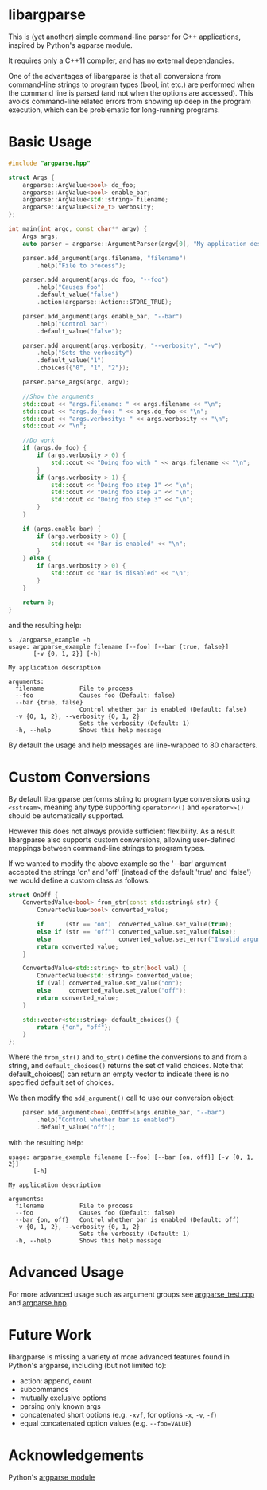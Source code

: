libargparse
===========
This is (yet another) simple command-line parser for C++ applications, inspired by Python's agparse module.

It requires only a C++11 compiler, and has no external dependancies.

One of the advantages of libargparse is that all conversions from command-line strings to program types (bool, int etc.) are performed when the command line is parsed (and not when the options are accessed).
This avoids command-line related errors from showing up deep in the program execution, which can be problematic for long-running programs.

Basic Usage
===========

```cpp
#include "argparse.hpp"

struct Args {
    argparse::ArgValue<bool> do_foo;
    argparse::ArgValue<bool> enable_bar;
    argparse::ArgValue<std::string> filename;
    argparse::ArgValue<size_t> verbosity;
};

int main(int argc, const char** argv) {
    Args args;
    auto parser = argparse::ArgumentParser(argv[0], "My application description");

    parser.add_argument(args.filename, "filename")
        .help("File to process");

    parser.add_argument(args.do_foo, "--foo")
        .help("Causes foo")
        .default_value("false")
        .action(argparse::Action::STORE_TRUE);

    parser.add_argument(args.enable_bar, "--bar")
        .help("Control bar")
        .default_value("false");

    parser.add_argument(args.verbosity, "--verbosity", "-v")
        .help("Sets the verbosity")
        .default_value("1")
        .choices({"0", "1", "2"});

    parser.parse_args(argc, argv);

    //Show the arguments
    std::cout << "args.filename: " << args.filename << "\n";
    std::cout << "args.do_foo: " << args.do_foo << "\n";
    std::cout << "args.verbosity: " << args.verbosity << "\n";
    std::cout << "\n";

    //Do work
    if (args.do_foo) {
        if (args.verbosity > 0) {
            std::cout << "Doing foo with " << args.filename << "\n";
        }
        if (args.verbosity > 1) {
            std::cout << "Doing foo step 1" << "\n";
            std::cout << "Doing foo step 2" << "\n";
            std::cout << "Doing foo step 3" << "\n";
        }
    }

    if (args.enable_bar) {
        if (args.verbosity > 0) {
            std::cout << "Bar is enabled" << "\n";
        }
    } else {
        if (args.verbosity > 0) {
            std::cout << "Bar is disabled" << "\n";
        }
    }

    return 0;
}
```

and the resulting help:

```
$ ./argparse_example -h
usage: argparse_example filename [--foo] [--bar {true, false}] 
       [-v {0, 1, 2}] [-h]

My application description

arguments:
  filename          File to process
  --foo             Causes foo (Default: false)
  --bar {true, false}
                    Control whether bar is enabled (Default: false)
  -v {0, 1, 2}, --verbosity {0, 1, 2}
                    Sets the verbosity (Default: 1)
  -h, --help        Shows this help message
```
By default the usage and help messages are line-wrapped to 80 characters.

Custom Conversions
==================
By default libargparse performs string to program type conversions using ``<sstream>``, meaning any type supporting ``operator<<()`` and ``operator>>()`` should be automatically supported.

However this does not always provide sufficient flexibility.
As a result libargparse also supports custom conversions, allowing user-defined mappings between command-line strings to program types.

If we wanted to modify the above example so the '--bar' argument accepted the strings 'on' and 'off' (instead of the default 'true' and 'false') we would define a custom class as follows:
```cpp
struct OnOff {
    ConvertedValue<bool> from_str(const std::string& str) {
        ConvertedValue<bool> converted_value;

        if      (str == "on")  converted_value.set_value(true);
        else if (str == "off") converted_value.set_value(false);
        else                   converted_value.set_error("Invalid argument value");
        return converted_value;
    }

    ConvertedValue<std::string> to_str(bool val) {
        ConvertedValue<std::string> converted_value;
        if (val) converted_value.set_value("on");
        else     converted_value.set_value("off");
        return converted_value;
    }

    std::vector<std::string> default_choices() {
        return {"on", "off"};
    }
};
```

Where the `from_str()` and `to_str()` define the conversions to and from a string, and `default_choices()` returns the set of valid choices. Note that default_choices() can return an empty vector to indicate there is no specified default set of choices.

We then modify the ``add_argument()`` call to use our conversion object:
```cpp
    parser.add_argument<bool,OnOff>(args.enable_bar, "--bar")
        .help("Control whether bar is enabled")
        .default_value("off");
```

with the resulting help:
```
usage: argparse_example filename [--foo] [--bar {on, off}] [-v {0, 1, 2}] 
       [-h]

My application description

arguments:
  filename          File to process
  --foo             Causes foo (Default: false)
  --bar {on, off}   Control whether bar is enabled (Default: off)
  -v {0, 1, 2}, --verbosity {0, 1, 2}
                    Sets the verbosity (Default: 1)
  -h, --help        Shows this help message
```

Advanced Usage
==============
For more advanced usage such as argument groups see [argparse_test.cpp](argparse_test.cpp) and [argparse.hpp](src/argparse.hpp).

Future Work
===========
libargparse is missing a variety of more advanced features found in Python's argparse, including (but not limited to):
* action: append, count
* subcommands
* mutually exclusive options
* parsing only known args
* concatenated short options (e.g. `-xvf`, for options `-x`, `-v`, `-f`)
* equal concatenated option values (e.g. `--foo=VALUE`)

Acknowledgements
================
Python's [argparse module](https://docs.python.org/2.7/library/argparse.html)
